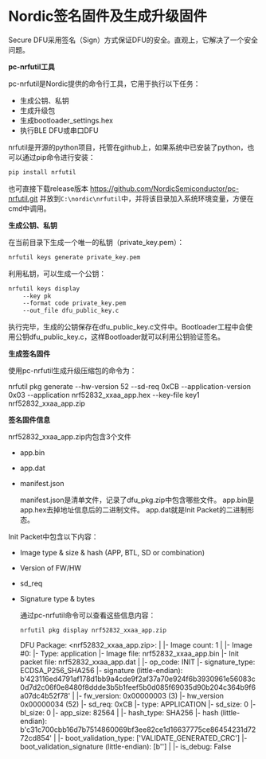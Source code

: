 # Nordic签名固件及生成升级固件

Secure DFU采用签名（Sign）方式保证DFU的安全。直观上，它解决了一个安全问题。

**pc-nrfutil工具**

pc-nrfutil是Nordic提供的命令行工具，它用于执行以下任务：

- 生成公钥、私钥
- 生成升级包
- 生成bootloader_settings.hex
- 执行BLE DFU或串口DFU

nrfutil是开源的python项目，托管在github上，如果系统中已安装了python，也可以通过pip命令进行安装：

```python
pip install nrfutil
```

也可直接下载release版本 https://github.com/NordicSemiconductor/pc-nrfutil.git 并放到`C:\nordic\nrfutil`中，并将该目录加入系统环境变量，方便在cmd中调用。

**生成公钥、私钥**

在当前目录下生成一个唯一的私钥（private_key.pem）：

```bash
nrfutil keys generate private_key.pem
```

利用私钥，可以生成一个公钥：

```bash
nrfutil keys display 
    --key pk 
    --format code private_key.pem 
    --out_file dfu_public_key.c
```

执行完毕，生成的公钥保存在dfu_public_key.c文件中。Bootloader工程中会使用公钥dfu_public_key.c，这样Bootloader就可以利用公钥验证签名。

**生成签名固件**

使用pc-nrfutil生成升级压缩包的命令为：

nrfutil pkg generate --hw-version 52 --sd-req 0xCB --application-version 0x03 --application nrf52832_xxaa_app.hex --key-file key1 nrf52832_xxaa_app.zip

**签名固件信息**

nrf52832_xxaa_app.zip内包含3个文件

- app.bin

- app.dat

- manifest.json

  manifest.json是清单文件，记录了dfu_pkg.zip中包含哪些文件。 app.bin是app.hex去掉地址信息后的二进制文件。 app.dat就是Init Packet的二进制形态。

Init Packet中包含以下内容：

- Image type & size & hash (APP, BTL, SD or combination)

- Version of FW/HW

- sd_req

- Signature type & bytes

  通过pc-nrfutil命令可以查看这些信息内容：

  ```
  nrfutil pkg display nrf52832_xxaa_app.zip
  ```

  DFU Package: <nrf52832_xxaa_app.zip>:
  |
  |- Image count: 1
  |
  |- Image #0:
     |- Type: application
     |- Image file: nrf52832_xxaa_app.bin
     |- Init packet file: nrf52832_xxaa_app.dat
        |
        |- op_code: INIT
        |- signature_type: ECDSA_P256_SHA256
        |- signature (little-endian): b'423116ed4791af178d1bb9a4cde9f2af37a70e924f6b3930961e56083c0d7d2c06f0e8480f8ddde3b5b1feef5b0d085f69035d90b204c364b9f6a07dc4b52f78'
        |
        |- fw_version: 0x00000003 (3)
        |- hw_version 0x00000034 (52)
        |- sd_req: 0xCB
        |- type: APPLICATION
        |- sd_size: 0
        |- bl_size: 0
        |- app_size: 82564
        |
        |- hash_type: SHA256
        |- hash (little-endian): b'c31c700cbb16d7b7514860069bf3ee82ce1d16637775ce86454231d7272cd854'
        |
        |- boot_validation_type: ['VALIDATE_GENERATED_CRC']
        |- boot_validation_signature (little-endian): [b'']
        |
        |- is_debug: False